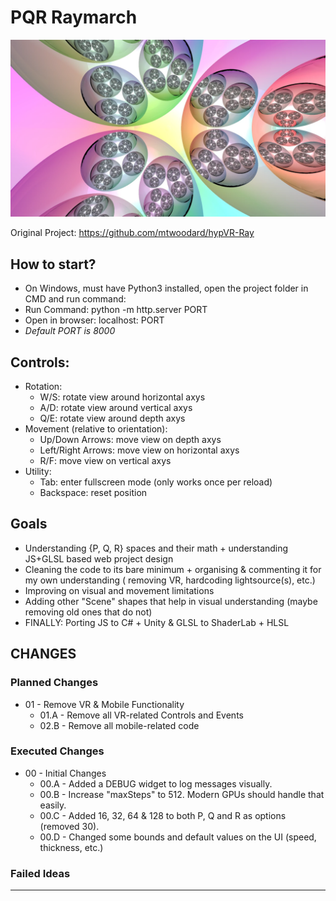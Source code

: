 # PQR Raymarch

![alt text](https://raw.githubusercontent.com/realm-weaver/PQR-Raymarch/master/images/main-image.webp)

Original Project: https://github.com/mtwoodard/hypVR-Ray

## How to start?

* On Windows, must have Python3 installed, open the project folder in CMD and run command:
* Run Command: python -m http.server PORT
* Open in browser: localhost: PORT
* _Default PORT is 8000_



## Controls:

* Rotation:
  * W/S: rotate view around horizontal axys
  * A/D: rotate view around vertical axys
  * Q/E: rotate view around depth axys
* Movement (relative to orientation):
  * Up/Down Arrows: move view on depth axys
  * Left/Right Arrows: move view on horizontal axys
  * R/F: move view on vertical axys
* Utility:
  * Tab: enter fullscreen mode (only works once per reload)
  * Backspace: reset position



## Goals
* Understanding {P, Q, R} spaces and their math + understanding JS+GLSL based web project design
* Cleaning the code to its bare minimum + organising & commenting it for my own understanding ( removing VR, hardcoding lightsource(s), etc.)
* Improving on visual and movement limitations
* Adding other "Scene" shapes that help in visual understanding (maybe removing old ones that do not)
* FINALLY: Porting JS to C# + Unity & GLSL to ShaderLab + HLSL


## CHANGES


### Planned Changes
* 01 - Remove VR & Mobile Functionality
  * 01.A - Remove all VR-related Controls and Events
  * 02.B - Remove all mobile-related code

### Executed Changes
* 00 - Initial Changes
  * 00.A - Added a DEBUG widget to log messages visually.
  * 00.B - Increase "maxSteps" to 512. Modern GPUs should handle that easily.
  * 00.C - Added 16, 32, 64 & 128 to both P, Q and R as options (removed 30).
  * 00.D - Changed some bounds and default values on the UI (speed, thickness, etc.)

### Failed Ideas


***


